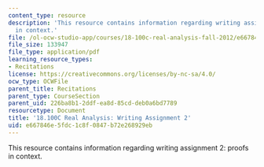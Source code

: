 ```yaml
---
content_type: resource
description: 'This resource contains information regarding writing assignment 2: proofs
  in context.'
file: /ol-ocw-studio-app/courses/18-100c-real-analysis-fall-2012/e667846e5fdc1c8f0847b72e268929eb_MIT18_100CF12_Writing_2.pdf
file_size: 133947
file_type: application/pdf
learning_resource_types:
- Recitations
license: https://creativecommons.org/licenses/by-nc-sa/4.0/
ocw_type: OCWFile
parent_title: Recitations
parent_type: CourseSection
parent_uid: 226ba8b1-2ddf-ea8d-85cd-deb0a6bd7789
resourcetype: Document
title: '18.100C Real Analysis: Writing Assignment 2'
uid: e667846e-5fdc-1c8f-0847-b72e268929eb
---
```

This resource contains information regarding writing assignment 2: proofs in context.